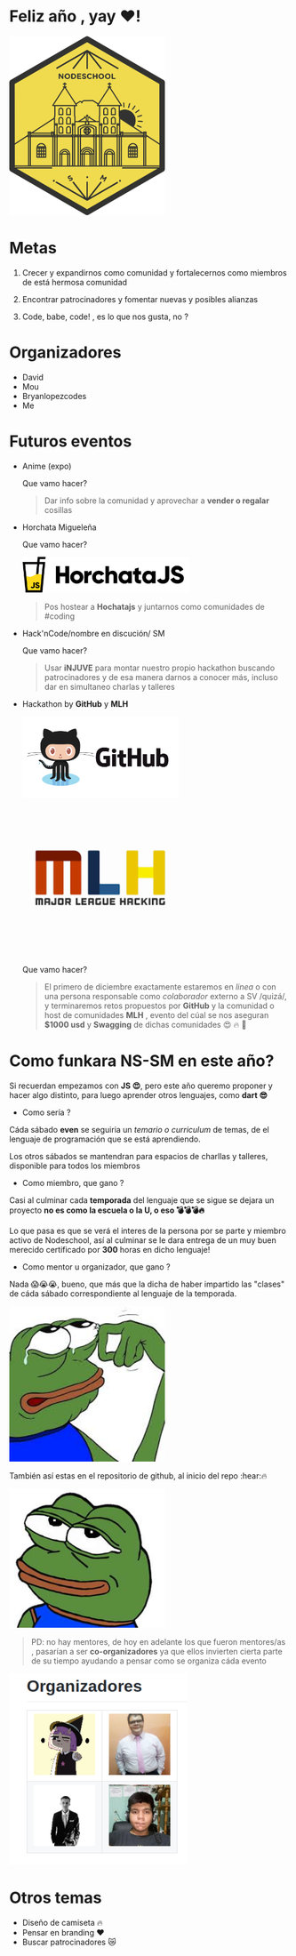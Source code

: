 # Feliz año , yay :heart:!

<img src="./logo.svg" width="280"/>

# Metas

1. Crecer y expandirnos como comunidad y fortalecernos como miembros de está hermosa comunidad

2. Encontrar patrocinadores y fomentar nuevas y posibles alianzas

3. Code, babe, code! , es lo que nos gusta, no ?

# Organizadores

- David
- Mou
- Bryanlopezcodes
- Me

# Futuros eventos

- Anime (expo)

  Que vamo hacer?

  > Dar info sobre la comunidad y aprovechar a **vender o regalar** cosillas

- Horchata Migueleña

  Que vamo hacer?

  <img src="./horchata.svg" width="300"/>

  > Pos hostear a **Hochatajs** y juntarnos como comunidades de #coding

- Hack'nCode/nombre en discución/ SM

  Que vamo hacer?

  > Usar **iNJUVE** para montar nuestro propio hackathon buscando patrocinadores y de esa manera darnos a conocer más, incluso dar en simultaneo charlas y talleres

- Hackathon by **GitHub** y **MLH**

  <img src="./GitHub.png" width="280"/>

  <img src="./mlh.png" width="280"/>

  Que vamo hacer?

  > El primero de diciembre exactamente estaremos en _linea_ o con una persona responsable como _colaborador_ externo a SV /quizá/, y terminaremos retos propuestos por **GitHub** y la comunidad o host de comunidades **MLH** , evento del cúal se nos aseguran **\$1000 usd** y **Swagging** de dichas comunidades :heart_eyes: :fire: :rocket:

# Como funkara NS-SM en este año?
Si recuerdan empezamos con **JS :heart_eyes:**, pero este año queremo proponer y hacer algo distinto, para luego aprender otros lenguajes, como **dart :sunglasses:**

- Como sería ?

Cáda sábado **even** se seguiria un *temario o curriculum* de temas, de el lenguaje de programación que se está aprendiendo.

Los otros sábados se mantendran para espacios de charllas y talleres,  disponible para todos los miembros

- Como miembro, que gano ?

Casi al culminar cada **temporada** del lenguaje que se sigue se dejara un proyecto **no es como la escuela o la U, o eso :bomb::bomb::bomb::fire:**

Lo que pasa es que se verá el interes de la persona por se parte y miembro activo de Nodeschool, así al culminar se le dara entrega de un muy buen merecido certificado por **300** horas en dicho lenguaje!
- Como mentor u organizador, que gano ?

Nada :scream::sob::sob:, bueno, que más que la dicha de haber impartido las "clases" de cáda sábado correspondiente al lenguaje de la temporada.

<img src="./index.jpeg" width="280"/>

También así estas en el repositorio de github, al inicio del repo :hear::fire:

<img src="./pepe-happy.jpg" width="280"/>

> PD: no hay mentores, de hoy en adelante los que fueron mentores/as , pasarían a ser **co-organizadores** ya que ellos invierten cierta parte de su tiempo ayudando a pensar como se organiza cáda evento

<img src="./repo.png" width="320"/>

# Otros temas
- Diseño de camiseta :fire:
- Pensar en branding :heart:
- Buscar patrocinadores :crying_cat_face: